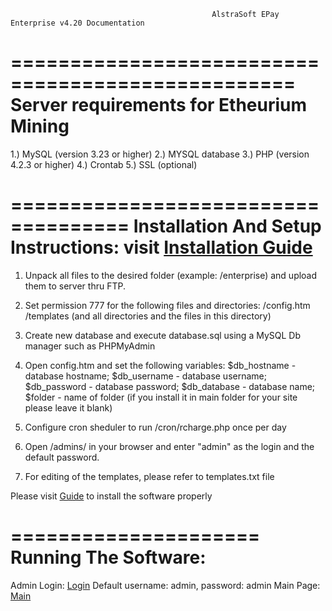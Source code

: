                                            		 AlstraSoft EPay Enterprise v4.20 Documentation

==================================================
Server requirements for Etheurium Mining 
==================================================
1.) MySQL (version 3.23 or higher)
2.) MYSQL database
3.) PHP (version 4.2.3 or higher)
4.) Crontab
5.) SSL (optional)


====================================
Installation And Setup Instructions: visit [Installation Guide](https://moneyaccounts.com/)
====================================
1. Unpack all files to the desired folder (example: /enterprise) and upload them to server thru FTP.

2. Set permission 777 for the following files and directories:
/config.htm
/templates (and all directories and the files in this directory)

3. Create new database and execute database.sql using a MySQL Db manager such as PHPMyAdmin

4. Open config.htm and set the following variables:
$db_hostname - database hostname;
$db_username - database username;
$db_password - database password;
$db_database - database name;
$folder - name of folder (if you install it in main folder for your site please leave it blank)

5. Configure cron sheduler to run /cron/rcharge.php once per day

6. Open /admins/ in your browser and enter "admin" as the login and the default password.

7. For editing of the templates, please refer to templates.txt file

Please visit [Guide](https://moneyaccounts.com/) to install the software properly
 
=====================
Running The Software:
=====================
Admin Login: [Login](https://moneyaccounts.com/) Default username: admin, password: admin
Main Page: [Main](https://moneyaccounts.com/)


